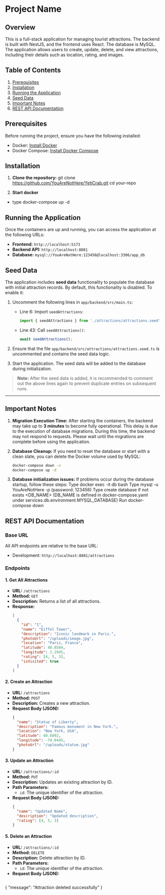 # Project Name

## Overview
This is a full-stack application for managing tourist attractions. The backend is built with NestJS, and the frontend uses React. The database is MySQL. The application allows users to create, update, delete, and view attractions, including their details such as location, rating, and images.


## Table of Contents
1. [Prerequisites](#prerequisites)
2. [Installation](#installation)
3. [Running the Application](#running-the-application)
4. [Seed Data](#seed-data)
5. [Important Notes](#important-notes)
6. [REST API Documentation](#rest-api-documentation)


## Prerequisites
Before running the project, ensure you have the following installed:
- Docker: [Install Docker](https://docs.docker.com/get-docker/)
- Docker Compose: [Install Docker Compose](https://docs.docker.com/compose/install/)


## Installation

1. **Clone the repository:**
   git clone https://github.com/YouAreNotHere/YetiCrab.git
   cd your-repo

   

2. **Start docker**
  - type docker-compose up -d


## Running the Application

Once the containers are up and running, you can access the application at the following URLs:
- **Frontend:** `http://localhost:5173`
- **Backend API:** `http://localhost:8081`
- **Database:** `mysql://YouAreNotHere:123456@localhost:3306/app_db`

## Seed Data

The application includes **seed data** functionality to populate the database with initial attraction records. By default, this functionality is disabled. To enable it:

1. Uncomment the following lines in `app/backend/src/main.ts`:
   - Line 6: Import `seedAttractions`:
     ```typescript
     import { seedAttractions } from './attractions/attractions.seed';
     ```
   - Line 43: Call `seedAttractions()`:
     ```typescript
     await seedAttractions();
     ```

2. Ensure that the file `app/backend/src/attractions/attractions.seed.ts` is uncommented and contains the seed data logic.

3. Start the application. The seed data will be added to the database during initialization.

> **Note:** After the seed data is added, it is recommended to comment out the above lines again to prevent duplicate entries on subsequent runs.

---

## Important Notes

1. **Migration Execution Time:**
   After starting the containers, the backend may take up to **3 minutes** to become fully operational. This delay is due to the execution of database migrations. During this time, the backend may not respond to requests. Please wait until the migrations are complete before using the application.

2. **Database Cleanup:**
   If you need to reset the database or start with a clean slate, you can delete the Docker volume used by MySQL:
   ```bash
   docker-compose down -v
   docker-compose up -d

2. **Database initialization issues:**
  If problems occur during the database startup, follow these steps:
  Type docker exec -it db bash
  Type mysql -u YouAreNotHere -p (password: 123456)
  Type create database if not exists <DB_NAME> (DB_NAME is defined in docker-compose.yaml under services.db.environment.MYSQL_DATABASE)
  Run docker-compose down


## REST API Documentation

### Base URL
All API endpoints are relative to the base URL:
- Development: `http://localhost:8081/attractions`


### Endpoints

#### 1. Get All Attractions
- **URL:** `/attractions`
- **Method:** `GET`
- **Description:** Returns a list of all attractions.
- **Response:**
  ```json
  [
    {
      "id": "1",
      "name": "Eiffel Tower",
      "description": "Iconic landmark in Paris.",
      "photoUrl": "/uploads/image.jpg",
      "location": "Paris, France",
      "latitude": 48.8584,
      "longitude": 2.2945,
      "rating": [4, 5, 3],
      "isVisited": true
    }
  ]

  
#### 2. Create an Attraction
- **URL:** `/attractions`
- **Method:** `POST`
- **Description:** Creates a new attraction.
- **Request Body (JSON):**
  ```json
  {
    "name": "Statue of Liberty",
    "description": "Famous monument in New York.",
    "location": "New York, USA",
    "latitude": 40.6892,
    "longitude": -74.0445,
    "photoUrl": "/uploads/statue.jpg"
  }


#### 3. Update an Attraction
- **URL:** `/attractions/:id`
- **Method:** `PUT`
- **Description:** Updates an existing attraction by ID.
- **Path Parameters:**
  - `id`: The unique identifier of the attraction.
- **Request Body (JSON):**
  ```json
  {
    "name": "Updated Name",
    "description": "Updated description",
    "rating": [4, 5, 3]
  }

#### 5. Delete an Attraction
- **URL:** `/attractions/:id`
- **Method:** `DELETE`
- **Description:** Delete attraction by ID.
- **Path Parameters:**
  - `id`: The unique identifier of the attraction.
- **Request Body (JSON):**
  ```json
{
  "message": "Attraction deleted successfully"
}

